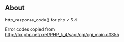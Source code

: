 ## About

http_response_code() for php < 5.4


Error codes copied from http://lxr.php.net/xref/PHP_5_4/sapi/cgi/cgi_main.c#355
